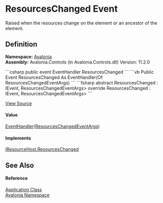 # ResourcesChanged Event


Raised when the resources change on the element or an ancestor of the element.



## Definition
**Namespace:** <a href="N_Avalonia">Avalonia</a>  
**Assembly:** Avalonia.Controls (in Avalonia.Controls.dll) Version: 11.2.0

<Tabs groupId="api-code-preview">
<TabItem value="csharp" label="C#">
```csharp
public event EventHandler<ResourcesChangedEventArgs> ResourcesChanged
```
</TabItem>
<TabItem value="vb" label="VB">
```vb
Public Event ResourcesChanged As EventHandler(Of ResourcesChangedEventArgs)
```
</TabItem>
<TabItem value="fsharp" label="F#">
```fsharp
abstract ResourcesChanged : IEvent<EventHandler<ResourcesChangedEventArgs>,
    ResourcesChangedEventArgs>
override ResourcesChanged : IEvent<EventHandler<ResourcesChangedEventArgs>,
    ResourcesChangedEventArgs>
```
</TabItem>
</Tabs>



<a href="https://github.com/AvaloniaUI/Avalonia/tree/master/src/Avalonia.Controls/Application.cs" title="View the source code">View Source</a>



#### Value
<a href="https://learn.microsoft.com/dotnet/api/system.eventhandler-1" target="_blank" rel="noopener noreferrer">EventHandler</a>(<a href="T_Avalonia_Controls_ResourcesChangedEventArgs">ResourcesChangedEventArgs</a>)

#### Implements
<a href="E_Avalonia_Controls_IResourceHost_ResourcesChanged">IResourceHost.ResourcesChanged</a>  


## See Also


#### Reference
<a href="T_Avalonia_Application">Application Class</a>  
<a href="N_Avalonia">Avalonia Namespace</a>  

